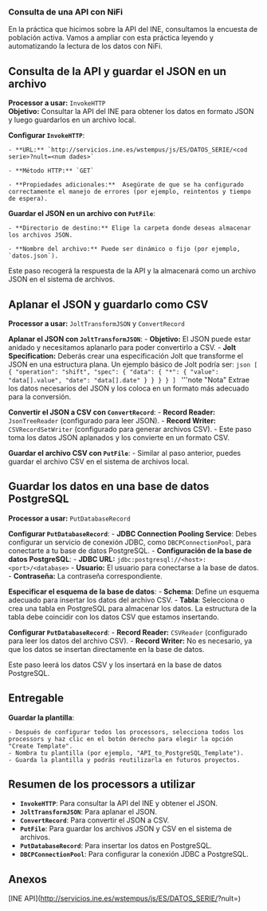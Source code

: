 ### Consulta de una API con NiFi
En la práctica que hicimos sobre la API del INE, consultamos la encuesta de población activa. Vamos a ampliar con esta práctica leyendo y automatizando la lectura de los datos con NiFi.

## Consulta de la API y guardar el JSON en un archivo
**Processor a usar:** `InvokeHTTP`  
**Objetivo:** Consultar la API del INE para obtener los datos en formato JSON y luego guardarlos en un archivo local.

**Configurar `InvokeHTTP`**:

    - **URL:** `http://servicios.ine.es/wstempus/js/ES/DATOS_SERIE/<cod serie>?nult=<num dades>`

    - **Método HTTP:** `GET`

    - **Propiedades adicionales:**  Asegúrate de que se ha configurado correctamente el manejo de errores (por ejemplo, reintentos y tiempo de espera).

**Guardar el JSON en un archivo con `PutFile`**:

    - **Directorio de destino:** Elige la carpeta donde deseas almacenar los archivos JSON.

    - **Nombre del archivo:** Puede ser dinámico o fijo (por ejemplo, `datos.json`).

Este paso recogerá la respuesta de la API y la almacenará como un archivo JSON en el sistema de archivos.

## Aplanar el JSON y guardarlo como CSV

**Processor a usar:** `JoltTransformJSON` y `ConvertRecord`

**Aplanar el JSON con `JoltTransformJSON`**:
    - **Objetivo:** El JSON puede estar anidado y necesitamos aplanarlo para poder convertirlo a CSV.
    - **Jolt Specification:** Deberás crear una especificación Jolt que transforme el JSON en una estructura plana. Un ejemplo básico de Jolt podría ser:
     ```json
     [
       {
         "operation": "shift",
         "spec": {
           "data": {
             "*": {
               "value": "data[].value",
               "date": "data[].date"
             }
           }
         }
       }
     ]
     ```
  '''note "Nota"
    Extrae los datos necesarios del JSON y los coloca en un formato más adecuado para la conversión.

**Convertir el JSON a CSV con `ConvertRecord`**:
    - **Record Reader:** `JsonTreeReader` (configurado para leer JSON).
    - **Record Writer:** `CSVRecordSetWriter` (configurado para generar archivos CSV).
    - Este paso toma los datos JSON aplanados y los convierte en un formato CSV.

**Guardar el archivo CSV con `PutFile`**:
    - Similar al paso anterior, puedes guardar el archivo CSV en el sistema de archivos local.

## Guardar los datos en una base de datos PostgreSQL
**Processor a usar:** `PutDatabaseRecord`

**Configurar `PutDatabaseRecord`**:
    - **JDBC Connection Pooling Service**: Debes configurar un servicio de conexión JDBC, como `DBCPConnectionPool`, para conectarte a tu base de datos PostgreSQL.
    - **Configuración de la base de datos PostgreSQL**:
        - **JDBC URL:** `jdbc:postgresql://<host>:<port>/<database>`
        - **Usuario:** El usuario para conectarse a la base de datos.
        - **Contraseña:** La contraseña correspondiente.
   
**Especificar el esquema de la base de datos**:
    - **Schema**: Define un esquema adecuado para insertar los datos del archivo CSV.
    - **Tabla**: Selecciona o crea una tabla en PostgreSQL para almacenar los datos. La estructura de la tabla debe coincidir con los datos CSV que estamos insertando.

**Configurar `PutDatabaseRecord`**:
    - **Record Reader:** `CSVReader` (configurado para leer los datos del archivo CSV).
    - **Record Writer:** No es necesario, ya que los datos se insertan directamente en la base de datos.
   
Este paso leerá los datos CSV y los insertará en la base de datos PostgreSQL.

## Entregable
**Guardar la plantilla**:

    - Después de configurar todos los processors, selecciona todos los processors y haz clic en el botón derecho para elegir la opción "Create Template".
    - Nombra tu plantilla (por ejemplo, "API_to_PostgreSQL_Template").
    - Guarda la plantilla y podrás reutilizarla en futuros proyectos.

## Resumen de los processors a utilizar
-   **`InvokeHTTP`**: Para consultar la API del INE y obtener el JSON.
-   **`JoltTransformJSON`**: Para aplanar el JSON.
-   **`ConvertRecord`**: Para convertir el JSON a CSV.
-   **`PutFile`**: Para guardar los archivos JSON y CSV en el sistema de archivos.
-   **`PutDatabaseRecord`**: Para insertar los datos en PostgreSQL.
-   **`DBCPConnectionPool`**: Para configurar la conexión JDBC a PostgreSQL.

## Anexos

[INE API](http://servicios.ine.es/wstempus/js/ES/DATOS_SERIE/<cod serie>?nult=<num dades>)